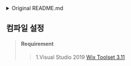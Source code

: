 <details>
<summary>Original README.md</summary>
<div markdown="1">

# 개요

https://www.ispyconnect.com/

iSpy is the world’s most popular open source video surveillance application. It's compatible with the the vast majority of consumer webcams and IP cameras. With more than 2 million users worldwide, iSpy works with more cameras and devices than anything else on the market.

![iSpyInterface](https://www.ispyconnect.com/content/ebook/ispysurface.jpg)

## Agent
We have a new platform called Agent which runs as a service and has a full local and remote UI that works on all devices and doesn't require port forwarding for remote access. We've added everything in iSpy plus a lot more to Agent. Check it out on our downloads page

https://www.ispyconnect.com/download.aspx

## About iSpy

Started back in 2007 the software has continually evolved and improved to become a robust, feature rich solution.

The number one use of iSpy is small business security, but home monitoring, neighborhood watch, checking in on the kids, desktop monitoring and mobile access through a iSpyConnect.com are valued features.

Facial recognition and detection of changes in lighting and audio offer the subtleties that set the software apart from competitors.

Getting started with iSpy is easy: all you need is a webcam or IP camera connected to your computer or network.

iSpy connects to the camera and shows the live view. You can then define specific areas of the video that iSpy should watch for movement, and set a threshold value for the amount of motion that would trigger automatic recording. iSpy can also operate in always-recording or manual-recording modes and supports scheduling and remote access (with an iSpyConnect subscription)

iSpy was designed to provide a low-cost alternative to expensive surveillance systems. It has become a highly scalable application that can be tailored to record and take actions on specific incidents as defined by the user either locally or remotely.

## Installing iSpy

https://www.ispyconnect.com/download.aspx

## Compiling iSpy
The solution requires **Visual Studio 2019** to build. Choose 32 or 64 bit version to build.

For building the Setup project [Wix Toolset 3.11](http://wixtoolset.org/) must be installed. (Make sure you restart Visual Studio after installing)

To build the full installer select x86 or x64 Release mode and compile the Bootstrap project. Installer will be generated in  
Wix\Bootstrap\bin\Release

***Remove the signing post build event command as the code signing certificate is not part of the source code of the project.***

If you have dll reference errors when building you may need to go into the DLLS folder and right-click - unblock the DLLs. (Windows Security issue)



</div>
</details>

## 컴파일 설정

> #### Requirement
>> 1.Visual Studio 2019
>> [Wix Toolset 3.11](http://wixtoolset.org/)

